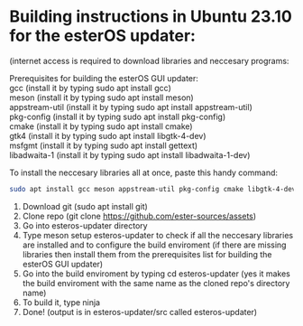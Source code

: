 # Building instructions in Ubuntu 23.10 for the esterOS updater:
(internet access is required to download libraries and neccesary programs:

Prerequisites for building the esterOS GUI updater:\
gcc (install it by typing sudo apt install gcc)\
meson (install it by typing sudo apt install meson)\
appstream-util (install it by typing sudo apt install appstream-util)\
pkg-config (install it by typing sudo apt install pkg-config)\
cmake (install it by typing sudo apt install cmake)\
gtk4 (install it by typing sudo apt install libgtk-4-dev)\
msfgmt (install it by typing sudo apt install gettext)\
libadwaita-1 (install it by typing sudo apt install libadwaita-1-dev)

To install the neccesary libraries all at once, paste this handy command:
```bash
sudo apt install gcc meson appstream-util pkg-config cmake libgtk-4-dev gettext libadwaita-1-dev
```

1. Download git (sudo apt install git)
2. Clone repo (git clone https://github.com/ester-sources/assets)
3. Go into esteros-updater directory
4. Type meson setup esteros-updater to check if all the neccesary libraries are installed and to configure the build enviroment (if there are missing libraries then install them from the prerequisites list for building the esterOS GUI updater)
5. Go into the build enviroment by typing cd esteros-updater (yes it makes the build enviroment with the same name as the cloned repo's directory name)
6. To build it, type ninja
7. Done! (output is in esteros-updater/src called esteros-updater)
